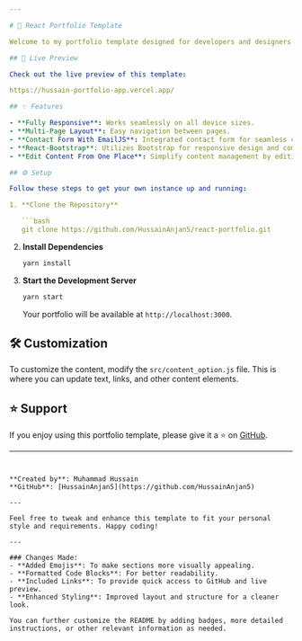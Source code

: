 ```yaml
---

# 🚀 React Portfolio Template

Welcome to my portfolio template designed for developers and designers using React. This template is perfect for showcasing your work and skills with a modern, responsive layout.

## 🎨 Live Preview

Check out the live preview of this template:

https://hussain-portfolio-app.vercel.app/

## ✨ Features

- **Fully Responsive**: Works seamlessly on all device sizes.
- **Multi-Page Layout**: Easy navigation between pages.
- **Contact Form With EmailJS**: Integrated contact form for seamless communication.
- **React-Bootstrap**: Utilizes Bootstrap for responsive design and components.
- **Edit Content From One Place**: Simplify content management by editing a single file.

## ⚙️ Setup

Follow these steps to get your own instance up and running:

1. **Clone the Repository**

   ```bash
   git clone https://github.com/HussainAnjan5/react-portfolio.git
   ```

2. **Install Dependencies**

   ```bash
   yarn install
   ```

3. **Start the Development Server**

   ```bash
   yarn start
   ```

   Your portfolio will be available at `http://localhost:3000`.

## 🛠️ Customization

To customize the content, modify the `src/content_option.js` file. This is where you can update text, links, and other content elements.

## ⭐️ Support

If you enjoy using this portfolio template, please give it a ⭐ on [GitHub](https://github.com/HussainAnjan5/hussain-portfolio-app).

---
```


**Created by**: Muhammad Hussain  
**GitHub**: [HussainAnjan5](https://github.com/HussainAnjan5)

---

Feel free to tweak and enhance this template to fit your personal style and requirements. Happy coding!

---

### Changes Made:
- **Added Emojis**: To make sections more visually appealing.
- **Formatted Code Blocks**: For better readability.
- **Included Links**: To provide quick access to GitHub and live preview.
- **Enhanced Styling**: Improved layout and structure for a cleaner look.

You can further customize the README by adding badges, more detailed instructions, or other relevant information as needed.
